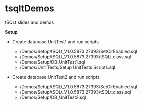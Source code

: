 # tsqltDemos
tSQLt slides and demos

**Setup**

* Create database UnitTest1 and run scripts
	* /Demos/Setup/tSQLt_V1.0.5873.27393/SetClrEnabled.sql
	* /Demos/Setup/tSQLt_V1.0.5873.27393/tSQLt.class.sql
	* /Demos/Setup/DB_UnitTest1.sql
	* /Demos/Unit Tests/Setup UnitTests Scripts.sql

* Create database UnitTest2 and run scripts
	* /Demos/Setup/tSQLt_V1.0.5873.27393/SetClrEnabled.sql
	* /Demos/Setup/tSQLt_V1.0.5873.27393/tSQLt.class.sql
	* /Demos/Setup/DB_UnitTest2.sql

